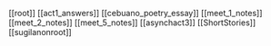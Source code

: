 [[root]]
[[act1_answers]]
[[cebuano_poetry_essay]]
[[meet_1_notes]]
[[meet_2_notes]]
[[meet_5_notes]]
[[asynchact3]]
[[ShortStories]]
[[sugilanonroot]]